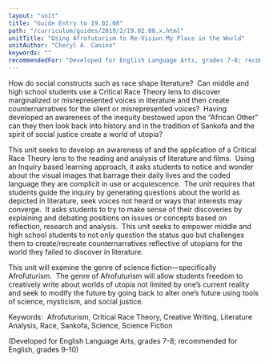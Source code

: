```yaml
---
layout: "unit"
title: "Guide Entry to 19.02.08"
path: "/curriculum/guides/2019/2/19.02.08.x.html"
unitTitle: "Using Afrofuturism to Re-Vision My Place in the World"
unitAuthor: "Cheryl A. Canino"
keywords: ""
recommendedFor: "Developed for English Language Arts, grades 7-8; recommended for English, grades 9-10" 
---
```

<main>
<p>How do social constructs such as race shape literature?<span>&nbsp; </span>Can middle and high school students use a Critical Race Theory lens to discover marginalized or misrepresented voices in literature and then create counternarratives for the silent or misrepresented voices?<span>&nbsp; </span>Having developed an awareness of the inequity bestowed upon the &ldquo;African Other&rdquo; can they then look back into history and in the tradition of Sankofa and the spirit of social justice create a world of utopia?</p>
<p>This unit seeks to develop an awareness of and the application of a Critical Race Theory lens to the reading and analysis of literature and films.<span>&nbsp; </span>Using an Inquiry based learning approach, it asks students to notice and wonder about the visual images that barrage their daily lives and the coded language they are complicit in use or acquiescence.<span>&nbsp; </span>The unit requires that students guide the inquiry by generating questions about the world as depicted in literature, seek voices not heard or ways that interests may converge.<span>&nbsp; </span>It asks students to try to make sense of their discoveries by explaining and debating positions on issues or concepts based on reflection, research and analysis.<span>&nbsp; </span>This unit seeks to empower middle and high school students to not only question the status quo but challenges them to create/recreate counternarratives reflective of utopians for the world they failed to discover in literature.</p>
<p></p>
<p>This unit will examine the genre of science fiction&mdash;specifically Afrofuturism.<span>&nbsp; </span>The genre of Afrofuturism will allow students freedom to creatively write about worlds of utopia not limited by one&rsquo;s current reality and seek to modify the future by going back to alter one&rsquo;s future using tools of science, mysticism, and social justice.</p>
<p></p>
<p>Keywords:<span>&nbsp; </span>Afrofuturism, Critical Race Theory, Creative Writing, Literature Analysis, Race, Sankofa, Science, Science Fiction</p>
<p></p>
<p>(Developed for English Language Arts, grades 7-8; recommended for English, grades 9-10)</p>
</main>
